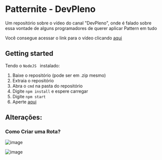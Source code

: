 # Patternite - DevPleno
Um repositório sobre o vídeo do canal "DevPleno", onde é falado sobre essa vontade de alguns programadores de querer aplicar Pattern em tudo

Você consegue acessar o link para o vídeo clicando [aqui](https://www.youtube.com/watch?v=v0c_02nrMZI)

## Getting started
Tendo o `NodeJS ` instalado:
1. Baixe o repositório (pode ser em .zip mesmo)
2. Extraia o repositório
3. Abra o `cmd` na pasta do repositório
4. Digite `npm install` e espere carregar
5. Digite `npm start`
6. Aperte [aqui](http://localhost:3000)

## Alterações:
### Como Criar uma Rota?
![image](https://user-images.githubusercontent.com/60768847/77560325-1422cd00-6e9c-11ea-915c-241323ceaa6d.png)

![image](https://user-images.githubusercontent.com/60768847/77560375-2866ca00-6e9c-11ea-8b80-d1e72625bdba.png)
